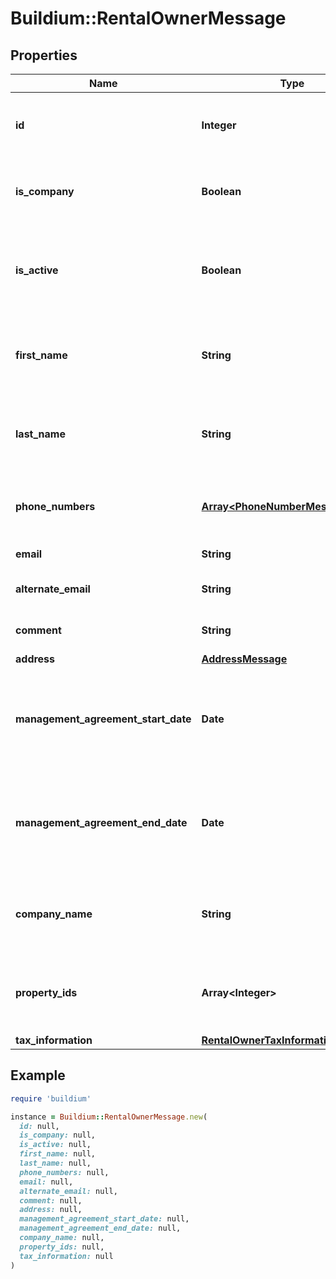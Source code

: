 # Buildium::RentalOwnerMessage

## Properties

| Name | Type | Description | Notes |
| ---- | ---- | ----------- | ----- |
| **id** | **Integer** | Rental property owner unique identifier. | [optional] |
| **is_company** | **Boolean** | Indicates whether the rental owner is a company. | [optional] |
| **is_active** | **Boolean** | Indicates whether the rental owner is active within the Buildium platform. | [optional] |
| **first_name** | **String** | First name of the rental owner. Empty if &#x60;IsCompany&#x60; is &#x60;true&#x60;. | [optional] |
| **last_name** | **String** | Last name of the rental owner. Empty if &#x60;IsCompany&#x60; is &#x60;true&#x60;. | [optional] |
| **phone_numbers** | [**Array&lt;PhoneNumberMessage&gt;**](PhoneNumberMessage.md) | Phone numbers associated with the rental owner. | [optional] |
| **email** | **String** | Email of the rental owner. | [optional] |
| **alternate_email** | **String** | Alternate email of the rental owner. | [optional] |
| **comment** | **String** | Comments about the rental owner. | [optional] |
| **address** | [**AddressMessage**](AddressMessage.md) |  | [optional] |
| **management_agreement_start_date** | **Date** | Start date of the management agreement with the rental owner. Null if value is not set. | [optional] |
| **management_agreement_end_date** | **Date** | End date of the management agreement with the rental owner. Null if value is not set. | [optional] |
| **company_name** | **String** | Company name of the rental owner. Empty if &#x60;IsCompany&#x60; is &#x60;false&#x60;. | [optional] |
| **property_ids** | **Array&lt;Integer&gt;** | A list of rental property ID&#39;s associated with this rental owner. | [optional] |
| **tax_information** | [**RentalOwnerTaxInformationMessage**](RentalOwnerTaxInformationMessage.md) |  | [optional] |

## Example

```ruby
require 'buildium'

instance = Buildium::RentalOwnerMessage.new(
  id: null,
  is_company: null,
  is_active: null,
  first_name: null,
  last_name: null,
  phone_numbers: null,
  email: null,
  alternate_email: null,
  comment: null,
  address: null,
  management_agreement_start_date: null,
  management_agreement_end_date: null,
  company_name: null,
  property_ids: null,
  tax_information: null
)
```

